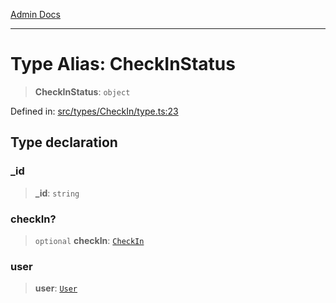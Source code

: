 [Admin Docs](/)

***

# Type Alias: CheckInStatus

> **CheckInStatus**: `object`

Defined in: [src/types/CheckIn/type.ts:23](https://github.com/PalisadoesFoundation/talawa-admin/blob/main/src/types/CheckIn/type.ts#L23)

## Type declaration

### \_id

> **\_id**: `string`

### checkIn?

> `optional` **checkIn**: [`CheckIn`](CheckIn.md)

### user

> **user**: [`User`](../../../User/type/type-aliases/User.md)
